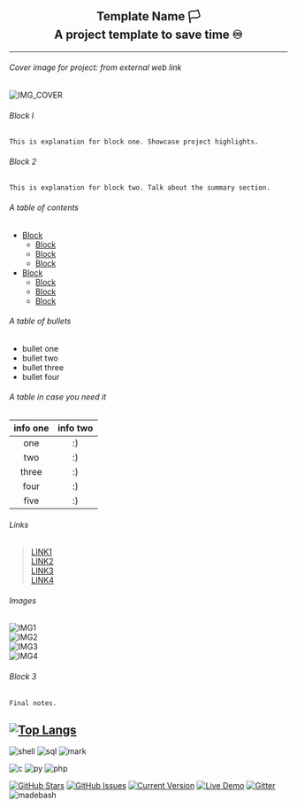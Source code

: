 <h2 align="center">
Template Name 🏳️
<br>
A project template to save time ♾
</h2>

--- 

###### Cover image for project: from external web link 
![IMG_COVER](https://64.media.tumblr.com/8c716d457931de0b15c8115663c439ce/3cdfb2845c5a7db3-f5/s1280x1920/6eb1c2423ac0730a795de3098e6a56a80bf636e9.jpg)

###### Block I 

```
This is explanation for block one. Showcase project highlights.
```

###### Block 2 

```
This is explanation for block two. Talk about the summary section.
```

###### A table of contents

- [Block](#######-Block-I)
    * [Block](#######-Block-2)
    * [Block](#######-Block-2)
    * [Block](#######-Block-2)
- [Block](#######-Block-I)
    * [Block](#######-Block-2)
    * [Block](#######-Block-2)
    * [Block](#######-Block-2)

###### A table of bullets

- bullet one
- bullet two
- bullet three
- bullet four

###### A table in case you need it 

| info one | info two |
|:---------:|:-----------------:|
|one | :) |
|two | :) |
|three| :) |
|four| :) |
|five| :) |

###### Links 

>[LINK1](https://)  
>[LINK2](https://)  
>[LINK3](https://)  
>[LINK4](https://)  

###### Images

![IMG1](PATH_TO_IMG)  
![IMG2](PATH_TO_IMG)  
![IMG3](PATH_TO_IMG)  
![IMG4](PATH_TO_IMG)  


###### Block 3 

```
Final notes.
```
[![Top Langs](https://github-readme-stats.vercel.app/api/top-langs/?username=m4r11&langs_count=8&layout=compact&theme=dark)](https://github.com/m4r11/github-readme-stats)
---  

![shell](https://img.shields.io/badge/Shell_Script-121011?style=for-the-badge&logo=gnu-bash&logoColor=white)
![sql](https://img.shields.io/badge/MySQL-00000F?style=for-the-badge&logo=mysql&logoColor=white)
![mark](https://img.shields.io/badge/Markdown-000000?style=for-the-badge&logo=markdown&logoColor=white)

![c](https://img.shields.io/badge/C-00599C?style=for-the-badge&logo=c&logoColor=white)
![py](https://img.shields.io/badge/Python-14354C?style=for-the-badge&logo=python&logoColor=white)
![php](https://img.shields.io/badge/PHP-777BB4?style=for-the-badge&logo=php&logoColor=white)

[![GitHub Stars](https://img.shields.io/github/stars/IgorAntun/node-chat.svg)](https://github.com/m4r11/Template-Project)
[![GitHub Issues](https://img.shields.io/github/issues/IgorAntun/node-chat.svg)](https://github.com/m4r11/Template-Project/issues)
[![Current Version](https://img.shields.io/badge/version-1.0.7-green.svg)](https://github.com/m4r11/Template-Project)
[![Live Demo](https://img.shields.io/badge/demo-online-green.svg)](https://github.com/m4r11/Template-Project)
[![Gitter](https://badges.gitter.im/Join%20Chat.svg)](https://github.com/m4r11/Template-Project?utm_source=badge&utm_medium=badge&utm_campaign=pr-badge)
![madebash](https://img.shields.io/badge/Made%20with-Bash-1f425f.svg)
